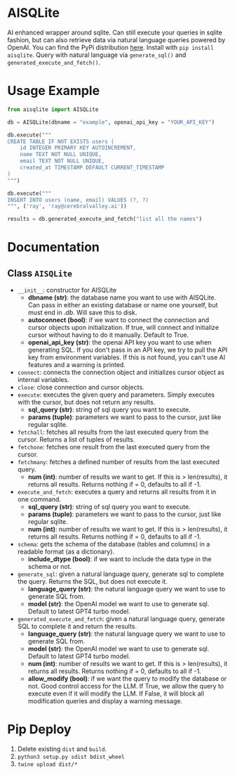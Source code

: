 # AISQLite
AI enhanced wrapper around sqlite. Can still execute your queries in sqlite fashion, but can also retrieve data via natural language queries powered by OpenAI. You can find the PyPi distribution [here](https://pypi.org/project/aisqlite/0.0.1/). Install
with `pip install aisqlite`. Query with natural language via `generate_sql()` and `generated_execute_and_fetch()`.

# Usage Example
```python
from aisqlite import AISQLite

db = AISQLite(dbname = "example", openai_api_key = "YOUR_API_KEY")

db.execute("""
CREATE TABLE IF NOT EXISTS users (
    id INTEGER PRIMARY KEY AUTOINCREMENT,
    name TEXT NOT NULL UNIQUE,
    email TEXT NOT NULL UNIQUE,
    created_at TIMESTAMP DEFAULT CURRENT_TIMESTAMP
)
""")

db.execute("""
INSERT INTO users (name, email) VALUES (?, ?)
""", ('ray', 'ray@cerebralvalley.ai'))

results = db.generated_execute_and_fetch("list all the names")
```

# Documentation
## Class `AISQLite`
* `__init__`: constructor for AISQLite
    * **dbname (str)**: the database name you want to use with AISQLite. Can pass in either an existing database or name one yourself, but must end in *.db*. Will save
    this to disk.
    * **autoconnect (bool)**: if we want to connect the connection and cursor objects upon initialization. If true, will connect and initialize cursor without
    having to do it manually. Default to True.
    * **openai_api_key (str)**: the openai API key you want to use when generating SQL. If you don't pass in an API key, we try to pull the API key from environment variables. If this is not found, you can't use AI features and a warning is printed.
* `connect`: connects the connection object and initializes cursor object as internal variables.
* `close`: close connection and cursor objects.
* `execute`: executes the given query and parameters. Simply executes with the cursor, but does not return any results.
    * **sql_query (str)**: string of sql query you want to execute. 
    * **params (tuple)**: parameters we want to pass to the cursor, just like regular sqlite.
* `fetchall`: fetches all results from the last executed query from the cursor. Returns a list of tuples of results.
* `fetchone`: fetches one result from the last executed query from the cursor.
* `fetchmany`: fetches a defined number of results from the last executed query.
    * **num (int)**: number of results we want to get. If this is > len(results), it returns all results. Returns nothing if = 0, defaults to all if -1.
* `execute_and_fetch`: executes a query and returns all results from it in one command.
    * **sql_query (str)**: string of sql query you want to execute. 
    * **params (tuple)**: parameters we want to pass to the cursor, just like regular sqlite.
    * **num (int)**: number of results we want to get. If this is > len(results), it returns all results. Returns nothing if = 0, defaults to all if -1.
* `schema`: gets the schema of the database (tables and columns) in a readable format (as a dictionary). 
    * **include_dtype (bool)**: if we want to include the data type in the schema or not.
* `generate_sql`: given a natural language query, generate sql to complete the query. Returns the SQL, but does not execute it.
    * **language_query (str)**: the natural language query we want to use to generate SQL from.
    * **model (str)**: the OpenAI model we want to use to generate sql. Default to latest GPT4 turbo model.
* `generated_execute_and_fetch`: given a natural language query, generate SQL to complete it and return the results.
    * **language_query (str)**: the natural language query we want to use to generate SQL from.
    * **model (str)**: the OpenAI model we want to use to generate sql. Default to latest GPT4 turbo model.
    * **num (int)**: number of results we want to get. If this is > len(results), it returns all results. Returns nothing if = 0, defaults to all if -1.
    * **allow_modify (bool)**: if we want the query to modify the database or not. Good control access for the LLM. If True, we allow the query to execute even if
    it will modify the LLM. If False, it will block all modification queries and display a warning message.

# Pip Deploy
1. Delete existing `dist` and `build`.
2. `python3 setup.py sdist bdist_wheel`
3. `twine upload dist/*`
